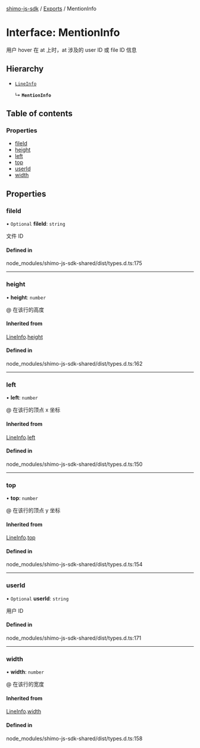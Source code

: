 [shimo-js-sdk](../README.md) / [Exports](../modules.md) / MentionInfo

# Interface: MentionInfo

用户 hover 在 at 上时，at 涉及的 user ID 或 file ID 信息

## Hierarchy

- [`LineInfo`](LineInfo.md)

  ↳ **`MentionInfo`**

## Table of contents

### Properties

- [fileId](MentionInfo.md#fileid)
- [height](MentionInfo.md#height)
- [left](MentionInfo.md#left)
- [top](MentionInfo.md#top)
- [userId](MentionInfo.md#userid)
- [width](MentionInfo.md#width)

## Properties

### fileId

• `Optional` **fileId**: `string`

文件 ID

#### Defined in

node_modules/shimo-js-sdk-shared/dist/types.d.ts:175

___

### height

• **height**: `number`

@ 在该行的高度

#### Inherited from

[LineInfo](LineInfo.md).[height](LineInfo.md#height)

#### Defined in

node_modules/shimo-js-sdk-shared/dist/types.d.ts:162

___

### left

• **left**: `number`

@ 在该行的顶点 x 坐标

#### Inherited from

[LineInfo](LineInfo.md).[left](LineInfo.md#left)

#### Defined in

node_modules/shimo-js-sdk-shared/dist/types.d.ts:150

___

### top

• **top**: `number`

@ 在该行的顶点 y 坐标

#### Inherited from

[LineInfo](LineInfo.md).[top](LineInfo.md#top)

#### Defined in

node_modules/shimo-js-sdk-shared/dist/types.d.ts:154

___

### userId

• `Optional` **userId**: `string`

用户 ID

#### Defined in

node_modules/shimo-js-sdk-shared/dist/types.d.ts:171

___

### width

• **width**: `number`

@ 在该行的宽度

#### Inherited from

[LineInfo](LineInfo.md).[width](LineInfo.md#width)

#### Defined in

node_modules/shimo-js-sdk-shared/dist/types.d.ts:158
